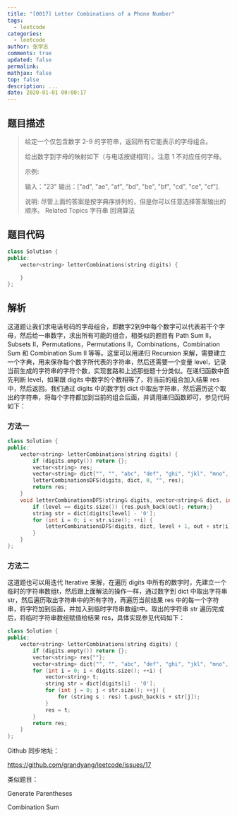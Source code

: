 ```yaml
---
title: "[0017] Letter Combinations of a Phone Number"
tags:
  - leetcode
categories:
  - leetcode
author: 张学志
comments: true
updated: false
permalink:
mathjax: false
top: false
description: ...
date: 2020-01-01 00:00:17
---
```


## 题目描述

> 给定一个仅包含数字 2-9 的字符串，返回所有它能表示的字母组合。 
> 
> 给出数字到字母的映射如下（与电话按键相同）。注意 1 不对应任何字母。 
> 
> 
> 
> 示例: 
> 
> 输入："23"
> 输出：["ad", "ae", "af", "bd", "be", "bf", "cd", "ce", "cf"].
> 
> 
> 说明: 
> 尽管上面的答案是按字典序排列的，但是你可以任意选择答案输出的顺序。 
> Related Topics 字符串 回溯算法

## 题目代码

```cpp
class Solution {
public:
    vector<string> letterCombinations(string digits) {
        
    }
};
```

## 解析

这道题让我们求电话号码的字母组合，即数字2到9中每个数字可以代表若干个字母，然后给一串数字，求出所有可能的组合，相类似的题目有 Path Sum II，Subsets II，Permutations，Permutations II，Combinations，Combination Sum 和 Combination Sum II 等等。这里可以用递归 Recursion 来解，需要建立一个字典，用来保存每个数字所代表的字符串，然后还需要一个变量 level，记录当前生成的字符串的字符个数，实现套路和上述那些题十分类似。在递归函数中首先判断 level，如果跟 digits 中数字的个数相等了，将当前的组合加入结果 res 中，然后返回。我们通过 digits 中的数字到 dict 中取出字符串，然后遍历这个取出的字符串，将每个字符都加到当前的组合后面，并调用递归函数即可，参见代码如下：

### 方法一

```cpp
class Solution {
public:
    vector<string> letterCombinations(string digits) {
        if (digits.empty()) return {};
        vector<string> res;
        vector<string> dict{"", "", "abc", "def", "ghi", "jkl", "mno", "pqrs", "tuv", "wxyz"};
        letterCombinationsDFS(digits, dict, 0, "", res);
        return res;
    }
    void letterCombinationsDFS(string& digits, vector<string>& dict, int level, string out, vector<string>& res) {
        if (level == digits.size()) {res.push_back(out); return;}
        string str = dict[digits[level] - '0'];
        for (int i = 0; i < str.size(); ++i) {
            letterCombinationsDFS(digits, dict, level + 1, out + str[i], res);
        }
    }
};
```

### 方法二

这道题也可以用迭代 Iterative 来解，在遍历 digits 中所有的数字时，先建立一个临时的字符串数组t，然后跟上面解法的操作一样，通过数字到 dict 中取出字符串 str，然后遍历取出字符串中的所有字符，再遍历当前结果 res 中的每一个字符串，将字符加到后面，并加入到临时字符串数组t中。取出的字符串 str 遍历完成后，将临时字符串数组赋值给结果 res，具体实现参见代码如下：

```cpp
class Solution {
public:
    vector<string> letterCombinations(string digits) {
        if (digits.empty()) return {};
        vector<string> res{""};
        vector<string> dict{"", "", "abc", "def", "ghi", "jkl", "mno", "pqrs", "tuv", "wxyz"};
        for (int i = 0; i < digits.size(); ++i) {
            vector<string> t;
            string str = dict[digits[i] - '0'];
            for (int j = 0; j < str.size(); ++j) {
                for (string s : res) t.push_back(s + str[j]);
            }
            res = t;
        }
        return res;
    }
};
```

Github 同步地址：

https://github.com/grandyang/leetcode/issues/17

 

类似题目：

Generate Parentheses

Combination Sum

